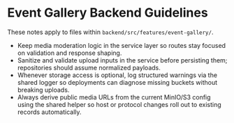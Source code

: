 # Event Gallery Backend Guidelines

These notes apply to files within `backend/src/features/event-gallery/`.

- Keep media moderation logic in the service layer so routes stay focused on validation and response shaping.
- Sanitize and validate upload inputs in the service before persisting them; repositories should assume normalized payloads.
- Whenever storage access is optional, log structured warnings via the shared logger so deployments can diagnose missing buckets without breaking uploads.
- Always derive public media URLs from the current MinIO/S3 config using the shared helper so host or protocol changes roll out to existing records automatically.
